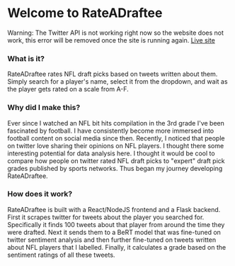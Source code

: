 # Welcome to RateADraftee

Warning: The Twitter API is not working right now so the website does not work, this error will be removed once the site is running again.
[Live site](https://rate-a-draftee.vercel.app/)

### What is it?

RateADraftee rates NFL draft picks based on tweets written about them. Simply search for a player's name, select it from the dropdown, and wait as the player gets rated on a scale from A-F. 

### Why did I make this?

Ever since I watched an NFL bit hits compilation in the 3rd grade I've been fascinated by football. I have consistently become more immersed into football content on social media since then. Recently, I noticed that people on twitter love sharing their opinions on NFL players. I thought there some interesting potential for data analysis here. I thought it would be cool to compare how people on twitter rated NFL draft picks to "expert" draft pick grades published by sports networks. Thus began my journey developing RateADraftee.

### How does it work?

RateADraftee is built with a React/NodeJS frontend and a Flask backend. First it scrapes twitter for tweets about the player you searched for. Specifically it finds 100 tweets about that player from around the time they were drafted. Next it sends them to a BeRT model that was fine-tuned on twitter sentiment analysis and then further fine-tuned on tweets written about NFL players that I labelled. Finally, it calculates a grade based on the sentiment ratings of all these tweets.


